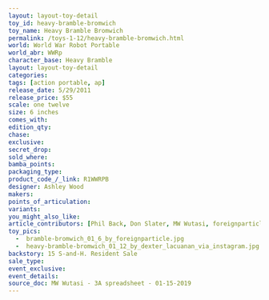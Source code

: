 ```yaml
---
layout: layout-toy-detail 
toy_id: heavy-bramble-bromwich
toy_name: Heavy Bramble Bromwich
permalink: /toys-1-12/heavy-bramble-bromwich.html
world: World War Robot Portable
world_abr: WWRp
character_base: Heavy Bramble
layout: layout-toy-detail
categories: 
tags: [action portable, ap] 
release_date: 5/29/2011
release_price: $55 
scale: one twelve
size: 6 inches
comes_with: 
edition_qty: 
chase: 
exclusive: 
secret_drop: 
sold_where: 
bamba_points: 
packaging_type: 
product_code_/_link: R1WWRPB
designer: Ashley Wood
makers: 
points_of_articulation: 
variants: 
you_might_also_like: 
article_contributors: [Phil Back, Don Slater, MW Wutasi, foreignparticle, Dexter Lacuanan]
toy_pics: 
  -  bramble-bromwich_01_6_by_foreignparticle.jpg
  -  heavy-bramble-bromwich_01_12_by_dexter_lacuanan_via_instagram.jpg
backstory: 15 S-and-H. Resident Sale
sale_type: 
event_exclusive: 
event_details: 
source_doc: MW Wutasi - 3A spreadsheet - 01-15-2019
---
```

